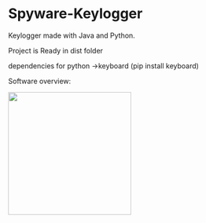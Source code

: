 # Spyware-Keylogger
Keylogger made with Java and Python.

Project is Ready in dist folder

dependencies for python 
  ->keyboard (pip install keyboard)
  
Software overview:

<img src="https://user-images.githubusercontent.com/77362219/156875569-3ee81cf4-3ee9-4994-b037-c2a9f32c3680.png" width=250 heigh=700>
